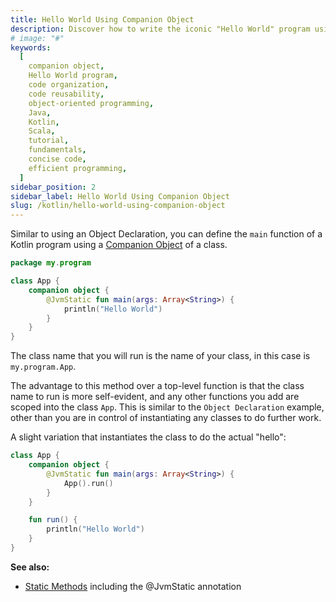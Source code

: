 ```yaml
---
title: Hello World Using Companion Object
description: Discover how to write the iconic "Hello World" program using the powerful concept of companion objects in object-oriented programming. In this tutorial, we explore the benefits of using companion objects in popular programming languages, such as Java, Kotlin, and Scala, to simplify code organization and enhance code reusability. Get ready to embark on a journey into the fundamentals of companion objects and learn how to create a concise and efficient "Hello World" program that will kickstart your programming journey.
# image: "#"
keywords:
  [
    companion object,
    Hello World program,
    code organization,
    code reusability,
    object-oriented programming,
    Java,
    Kotlin,
    Scala,
    tutorial,
    fundamentals,
    concise code,
    efficient programming,
  ]
sidebar_position: 2
sidebar_label: Hello World Using Companion Object
slug: /kotlin/hello-world-using-companion-object
---
```


Similar to using an Object Declaration, you can define the `main` function of a Kotlin program using a [Companion Object](https://kotlinlang.org/docs/reference/object-declarations.html#companion-objects) of a class.

```kotlin
package my.program

class App {
    companion object {
        @JvmStatic fun main(args: Array<String>) {
            println("Hello World")
        }
    }
}
```

The class name that you will run is the name of your class, in this case is `my.program.App`.

The advantage to this method over a top-level function is that the class name to run is more self-evident, and any other functions you add are scoped into the class `App`. This is similar to the `Object Declaration` example, other than you are in control of instantiating any classes to do further work.

A slight variation that instantiates the class to do the actual "hello":

```kotlin
class App {
    companion object {
        @JvmStatic fun main(args: Array<String>) {
            App().run()
        }
    }

    fun run() {
        println("Hello World")
    }
}
```

**See also:**

- [Static Methods](https://kotlinlang.org/docs/reference/java-to-kotlin-interop.html#static-methods) including the @JvmStatic annotation
